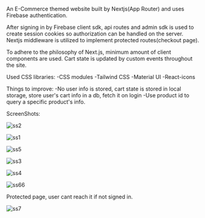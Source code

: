 An E-Commerce themed website built by Nextjs(App Router) and uses Firebase authentication. 

After signing in by Firebase client sdk, api routes and admin sdk is used to create session cookies so authorization can be handled on the server. Nextjs middleware is utilized to implement protected routes(checkout page).

To adhere to the philosophy of Next.js, minimum amount of client components are used. Cart state is updated by custom events throughout the site.

Used CSS libraries:
-CSS modules
-Tailwind CSS
-Material UI
-React-icons

Things to improve:
-No user info is stored, cart state is stored in local storage, store user's cart info in a db, fetch it on login
-Use product id to query a specific product's info.

ScreenShots:

![ss2](https://github.com/MuratY26/e-commerce-app-w-nextjs-firebaseauth/assets/97476056/905019e7-e307-4569-9402-60b9b59f07dc)

![ss1](https://github.com/MuratY26/e-commerce-app-w-nextjs-firebaseauth/assets/97476056/2059e43a-5b65-4143-9dc6-c8b999f769ef)

![ss5](https://github.com/MuratY26/e-commerce-app-w-nextjs-firebaseauth/assets/97476056/636eea55-57a3-427a-98f4-11d3bf220b7a)

![ss3](https://github.com/MuratY26/e-commerce-app-w-nextjs-firebaseauth/assets/97476056/2a823982-e10a-4208-9290-764b4e0043e1)

![ss4](https://github.com/MuratY26/e-commerce-app-w-nextjs-firebaseauth/assets/97476056/fcdfdbb9-e33f-4e99-a423-80d779612425)

![ss66](https://github.com/MuratY26/e-commerce-app-w-nextjs-firebaseauth/assets/97476056/9a1bf5e4-c206-48aa-8a9b-279d745c037b)

Protected page, user cant reach it if not signed in.

![ss7](https://github.com/MuratY26/e-commerce-app-w-nextjs-firebaseauth/assets/97476056/d80647b3-aa96-4078-afa3-33433810eeee)
